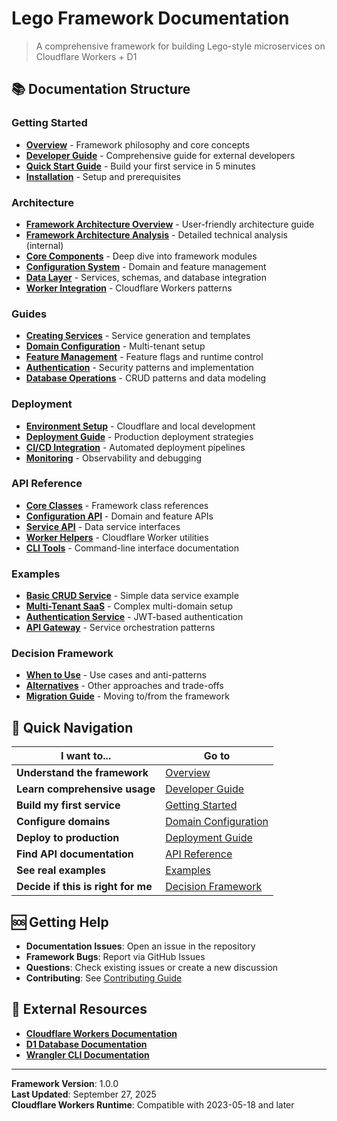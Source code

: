 # Lego Framework Documentation

> A comprehensive framework for building Lego-style microservices on Cloudflare Workers + D1

## 📚 Documentation Structure

### **Getting Started**
- **[Overview](./overview.md)** - Framework philosophy and core concepts
- **[Developer Guide](./guides/developer-guide.md)** - Comprehensive guide for external developers
- **[Quick Start Guide](./guides/getting-started.md)** - Build your first service in 5 minutes
- **[Installation](./guides/installation.md)** - Setup and prerequisites

### **Architecture**
- **[Framework Architecture Overview](./FRAMEWORK-ARCHITECTURE-OVERVIEW.md)** - User-friendly architecture guide
- **[Framework Architecture Analysis](./FRAMEWORK-ARCHITECTURE-ANALYSIS.md)** - Detailed technical analysis (internal)
- **[Core Components](./architecture/components.md)** - Deep dive into framework modules
- **[Configuration System](./architecture/configuration.md)** - Domain and feature management
- **[Data Layer](./architecture/data-layer.md)** - Services, schemas, and database integration
- **[Worker Integration](./architecture/worker-integration.md)** - Cloudflare Workers patterns

### **Guides**
- **[Creating Services](./guides/creating-services.md)** - Service generation and templates
- **[Domain Configuration](./guides/domain-configuration.md)** - Multi-tenant setup
- **[Feature Management](./guides/feature-flags.md)** - Feature flags and runtime control
- **[Authentication](./guides/authentication.md)** - Security patterns and implementation
- **[Database Operations](./guides/database-operations.md)** - CRUD patterns and data modeling

### **Deployment**
- **[Environment Setup](./deployment/environment-setup.md)** - Cloudflare and local development
- **[Deployment Guide](./deployment/deployment-guide.md)** - Production deployment strategies
- **[CI/CD Integration](./deployment/ci-cd.md)** - Automated deployment pipelines
- **[Monitoring](./deployment/monitoring.md)** - Observability and debugging

### **API Reference**
- **[Core Classes](./api/core-classes.md)** - Framework class references
- **[Configuration API](./api/configuration.md)** - Domain and feature APIs
- **[Service API](./api/services.md)** - Data service interfaces
- **[Worker Helpers](./api/worker-helpers.md)** - Cloudflare Worker utilities
- **[CLI Tools](./api/cli-tools.md)** - Command-line interface documentation

### **Examples**
- **[Basic CRUD Service](./examples/basic-crud.md)** - Simple data service example
- **[Multi-Tenant SaaS](./examples/multi-tenant-saas.md)** - Complex multi-domain setup
- **[Authentication Service](./examples/auth-service.md)** - JWT-based authentication
- **[API Gateway](./examples/api-gateway.md)** - Service orchestration patterns

### **Decision Framework**
- **[When to Use](./decision-framework.md)** - Use cases and anti-patterns
- **[Alternatives](./alternatives.md)** - Other approaches and trade-offs
- **[Migration Guide](./migration-guide.md)** - Moving to/from the framework

## 🚀 Quick Navigation

| I want to... | Go to |
|--------------|--------|
| **Understand the framework** | [Overview](./overview.md) |
| **Learn comprehensive usage** | [Developer Guide](./guides/developer-guide.md) |
| **Build my first service** | [Getting Started](./guides/getting-started.md) |
| **Configure domains** | [Domain Configuration](./guides/domain-configuration.md) |
| **Deploy to production** | [Deployment Guide](./deployment/deployment-guide.md) |
| **Find API documentation** | [API Reference](./api/README.md) |
| **See real examples** | [Examples](./examples/README.md) |
| **Decide if this is right for me** | [Decision Framework](./decision-framework.md) |

## 🆘 Getting Help

- **Documentation Issues**: Open an issue in the repository
- **Framework Bugs**: Report via GitHub Issues
- **Questions**: Check existing issues or create a new discussion
- **Contributing**: See [Contributing Guide](../CONTRIBUTING.md)

## 🔗 External Resources

- **[Cloudflare Workers Documentation](https://developers.cloudflare.com/workers/)**
- **[D1 Database Documentation](https://developers.cloudflare.com/d1/)**
- **[Wrangler CLI Documentation](https://developers.cloudflare.com/workers/wrangler/)**

---

**Framework Version**: 1.0.0  
**Last Updated**: September 27, 2025  
**Cloudflare Workers Runtime**: Compatible with 2023-05-18 and later